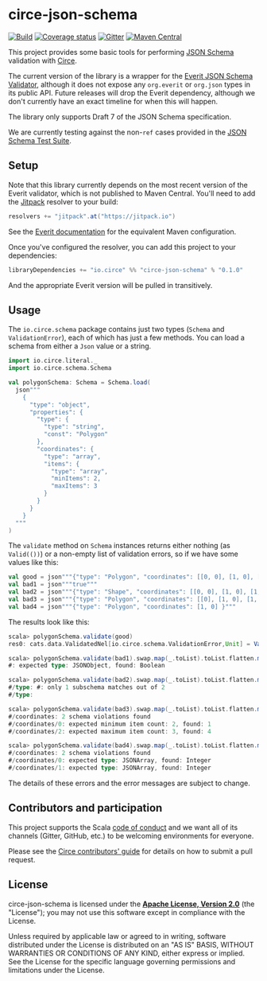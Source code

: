 # circe-json-schema

[![Build](https://github.com/circe/circe-json-schema/workflows/Continuous%20Integration/badge.svg)](https://github.com/circe/circe-json-schema/actions)
[![Coverage status](https://img.shields.io/codecov/c/github/circe/circe-json-schema/master.svg)](https://codecov.io/github/circe/circe-json-schema)
[![Gitter](https://img.shields.io/badge/gitter-join%20chat-green.svg)](https://gitter.im/circe/circe)
[![Maven Central](https://img.shields.io/maven-central/v/io.circe/circe-json-schema_2.13.svg)](https://maven-badges.herokuapp.com/maven-central/io.circe/circe-json-schema_2.13)

This project provides some basic tools for performing [JSON Schema][json-schema] validation with [Circe][circe].

The current version of the library is a wrapper for the [Everit JSON Schema Validator][everit], although it does
not expose any `org.everit` or `org.json` types in its public API. Future releases will drop the Everit dependency,
although we don't currently have an exact timeline for when this will happen.

The library only supports Draft 7 of the JSON Schema specification.

We are currently testing against the non-`ref` cases provided in the [JSON Schema Test Suite][test-suite].

## Setup

Note that this library currently depends on the most recent version of the Everit validator, which
is not published to Maven Central. You'll need to add the [Jitpack][jitpack] resolver to your build:

```scala
resolvers += "jitpack".at("https://jitpack.io")
```

See the [Everit documentation][everit] for the equivalent Maven configuration.

Once you've configured the resolver, you can add this project to your
dependencies:
```scala
libraryDependencies += "io.circe" %% "circe-json-schema" % "0.1.0"
```
And the appropriate Everit version will be pulled in transitively.

## Usage

The `io.circe.schema` package contains just two types (`Schema` and `ValidationError`), each of which
has just a few methods. You can load a schema from either a `Json` value or a string.

```scala
import io.circe.literal._
import io.circe.schema.Schema

val polygonSchema: Schema = Schema.load(
  json"""
    {
      "type": "object",
      "properties": {
        "type": {
          "type": "string",
          "const": "Polygon"
        },
        "coordinates": {
          "type": "array",
          "items": {
            "type": "array",
            "minItems": 2,
            "maxItems": 3
          }
        }
      }
    }
  """
)
```

The `validate` method on `Schema` instances returns either nothing (as `Valid(())`) or a non-empty
list of validation errors, so if we have some values like this:

```scala
val good = json"""{"type": "Polygon", "coordinates": [[0, 0], [1, 0], [1, 1], [0, 1]] }"""
val bad1 = json"""true"""
val bad2 = json"""{"type": "Shape", "coordinates": [[0, 0], [1, 0], [1, 1], [0, 1]] }"""
val bad3 = json"""{"type": "Polygon", "coordinates": [[0], [1, 0], [1, 2, 3, 4], [0, 1]] }"""
val bad4 = json"""{"type": "Polygon", "coordinates": [1, 0] }"""
```

The results look like this:

```scala
scala> polygonSchema.validate(good)
res0: cats.data.ValidatedNel[io.circe.schema.ValidationError,Unit] = Valid(())

scala> polygonSchema.validate(bad1).swap.map(_.toList).toList.flatten.map(_.getMessage).foreach(println)
#: expected type: JSONObject, found: Boolean

scala> polygonSchema.validate(bad2).swap.map(_.toList).toList.flatten.map(_.getMessage).foreach(println)
#/type: #: only 1 subschema matches out of 2
#/type:

scala> polygonSchema.validate(bad3).swap.map(_.toList).toList.flatten.map(_.getMessage).foreach(println)
#/coordinates: 2 schema violations found
#/coordinates/0: expected minimum item count: 2, found: 1
#/coordinates/2: expected maximum item count: 3, found: 4

scala> polygonSchema.validate(bad4).swap.map(_.toList).toList.flatten.map(_.getMessage).foreach(println)
#/coordinates: 2 schema violations found
#/coordinates/0: expected type: JSONArray, found: Integer
#/coordinates/1: expected type: JSONArray, found: Integer
```

The details of these errors and the error messages are subject to change.

## Contributors and participation

This project supports the Scala [code of conduct][code-of-conduct] and we want
all of its channels (Gitter, GitHub, etc.) to be welcoming environments for everyone.

Please see the [Circe contributors' guide][contributing] for details on how to submit a pull
request.

## License

circe-json-schema is licensed under the **[Apache License, Version 2.0][apache]**
(the "License"); you may not use this software except in compliance with the
License.

Unless required by applicable law or agreed to in writing, software
distributed under the License is distributed on an "AS IS" BASIS,
WITHOUT WARRANTIES OR CONDITIONS OF ANY KIND, either express or implied.
See the License for the specific language governing permissions and
limitations under the License.

[apache]: http://www.apache.org/licenses/LICENSE-2.0
[api-docs]: https://circe.github.io/circe-json-schema/api/io/circe/
[circe]: https://github.com/circe/circe
[code-of-conduct]: https://www.scala-lang.org/conduct.html
[contributing]: https://circe.github.io/circe/contributing.html
[everit]: https://github.com/everit-org/json-schema
[jitpack]: https://jitpack.io/
[json-schema]: https://json-schema.org/
[test-suite]: https://github.com/json-schema-org/JSON-Schema-Test-Suite
